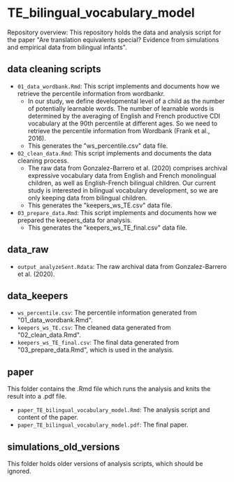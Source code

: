 # TE_bilingual_vocabulary_model

Repository overview:
This repository holds the data and analysis script for the paper "Are translation equivalents special? Evidence from simulations and empirical data from bilingual infants".

## data cleaning scripts
* `01_data_wordbank.Rmd`: This script implements and documents how we retrieve the percentile information from wordbankr. 
  + In our study, we define developmental level of a child as the number of potentially learnable words. The number of learnable words is determined by the averaging of English and French productive CDI vocabulary at the 90th percentile at different ages. So we need to retrieve the percentile information from Wordbank (Frank et al., 2016).
  + This generates the "ws_percentile.csv" data file.
* `02_clean_data.Rmd`: This script implements and documents the data cleaning process. 
  + The raw data from Gonzalez-Barrero et al. (2020) comprises archival expressive vocabulary data from English and French monolingual children, as well as English-French bilingual children. Our current study is interested in bilingual vocabulary development, so we are only keeping data from bilingual children.
  + This generates the "keepers_ws_TE.csv" data file.
* `03_prepare_data.Rmd`: This script implements and documents how we prepared the keepers_data for analysis.
  + This generates the "keepers_ws_TE_final.csv" data file.

## data_raw
* `output_analyzeSent.Rdata`: The raw archival data from Gonzalez-Barrero et al. (2020).

## data_keepers
* `ws_percentile.csv`: The percentile information generated from "01_data_wordbank.Rmd".
* `keepers_ws_TE.csv`: The cleaned data generated from "02_clean_data.Rmd".
* `keepers_ws_TE_final.csv`: The final data generated from "03_prepare_data.Rmd", which is used in the analysis.

## paper
This folder contains the .Rmd file which runs the analysis and knits the result into a .pdf file.
* `paper_TE_bilingual_vocabulary_model.Rmd`: The analysis script and content of the paper.
* `paper_TE_bilingual_vocabulary_model.pdf`: The final paper.

## simulations_old_versions
This folder holds older versions of analysis scripts, which should be ignored.
